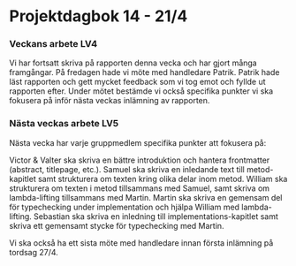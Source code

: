 # Projektdagbok 14 - 21/4

### Veckans arbete LV4
Vi har fortsatt skriva på rapporten denna vecka och har
gjort många framgångar. På fredagen hade vi möte med
handledare Patrik. Patrik hade läst rapporten och gett
mycket feedback som vi tog emot och fyllde ut rapporten
efter. Under mötet bestämde vi också specifika punkter
vi ska fokusera på inför nästa veckas inlämning av rapporten.

### Nästa veckas arbete LV5
Nästa vecka har varje gruppmedlem specifika punkter att
fokusera på:

Victor & Valter ska skriva en bättre introduktion och hantera
frontmatter (abstract, titlepage, etc.).
Samuel ska skriva en inledande text till metod-kapitlet
samt strukturera om texten kring olika delar inom metod.
William ska strukturera om texten i metod tillsammans 
med Samuel, samt skriva om lambda-lifting tillsammans med Martin.
Martin ska skriva en gemensam del för typechecking under
implementation och hjälpa William med lambda-lifting.
Sebastian ska skriva en inledning till implementations-kapitlet
samt skriva ett gemensamt stycke för typechecking med Martin.

Vi ska också ha ett sista möte med handledare innan första
inlämning på tordsag 27/4.